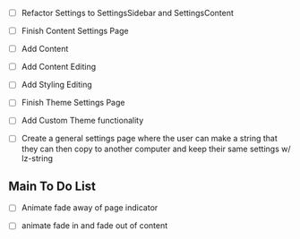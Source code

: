 - [ ] Refactor Settings to SettingsSidebar and SettingsContent

- [ ] Finish Content Settings Page
- [ ] Add Content
- [ ] Add Content Editing
- [ ] Add Styling Editing

- [ ] Finish Theme Settings Page
- [ ] Add Custom Theme functionality
  
- [ ] Create a general settings page where the user can make a string that they can then copy to another computer and keep their same settings w/ lz-string



## Main To Do List 

- [ ] Animate fade away of page indicator
- [ ] animate fade in and fade out of content

